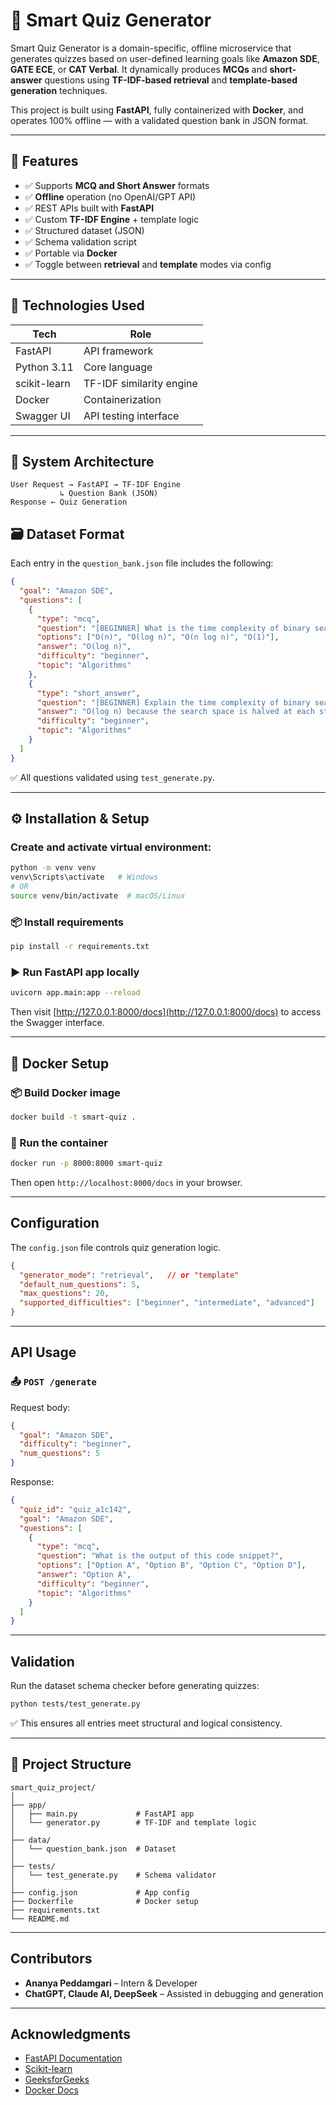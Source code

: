# 🧠 Smart Quiz Generator

Smart Quiz Generator is a domain-specific, offline microservice that generates quizzes based on user-defined learning goals like **Amazon SDE**, **GATE ECE**, or **CAT Verbal**. It dynamically produces **MCQs** and **short-answer** questions using **TF-IDF-based retrieval** and **template-based generation** techniques.

This project is built using **FastAPI**, fully containerized with **Docker**, and operates 100% offline — with a validated question bank in JSON format.

---

## 🚀 Features

- ✅ Supports **MCQ and Short Answer** formats  
- ✅ **Offline** operation (no OpenAI/GPT API)  
- ✅ REST APIs built with **FastAPI**  
- ✅ Custom **TF-IDF Engine** + template logic  
- ✅ Structured dataset (JSON)  
- ✅ Schema validation script  
- ✅ Portable via **Docker**  
- ✅ Toggle between **retrieval** and **template** modes via config

---

## 🧰 Technologies Used

| Tech         | Role                         |
|--------------|------------------------------|
| FastAPI      | API framework                |
| Python 3.11  | Core language                |
| scikit-learn | TF-IDF similarity engine     |
| Docker       | Containerization             |
| Swagger UI   | API testing interface        |

---

## 📐 System Architecture

```
User Request → FastAPI → TF-IDF Engine  
           ↳ Question Bank (JSON)  
Response ← Quiz Generation
```

## 🗃️ Dataset Format

Each entry in the `question_bank.json` file includes the following:

```json
{
  "goal": "Amazon SDE",
  "questions": [
    {
      "type": "mcq",
      "question": "[BEGINNER] What is the time complexity of binary search?",
      "options": ["O(n)", "O(log n)", "O(n log n)", "O(1)"],
      "answer": "O(log n)",
      "difficulty": "beginner",
      "topic": "Algorithms"
    },
    {
      "type": "short_answer",
      "question": "[BEGINNER] Explain the time complexity of binary search.",
      "answer": "O(log n) because the search space is halved at each step.",
      "difficulty": "beginner",
      "topic": "Algorithms"
    }
  ]
}
```

✅ All questions validated using `test_generate.py`.

---

## ⚙️ Installation & Setup

### Create and activate virtual environment:

```bash
python -m venv venv
venv\Scripts\activate   # Windows
# OR
source venv/bin/activate  # macOS/Linux
```

### 📦 Install requirements

```bash
pip install -r requirements.txt
```

### ▶️ Run FastAPI app locally

```bash
uvicorn app.main:app --reload
```

Then visit [http://127.0.0.1:8000/docs](http://127.0.0.1:8000/docs) to access the Swagger interface.

---

## 🐳 Docker Setup

### 📦 Build Docker image

```bash
docker build -t smart-quiz .
```

### 🚀 Run the container

```bash
docker run -p 8000:8000 smart-quiz
```

Then open `http://localhost:8000/docs` in your browser.

---

## Configuration

The `config.json` file controls quiz generation logic.

```json
{
  "generator_mode": "retrieval",   // or "template"
  "default_num_questions": 5,
  "max_questions": 20,
  "supported_difficulties": ["beginner", "intermediate", "advanced"]
}
```

---

## API Usage

### 📤 `POST /generate`

Request body:

```json
{
  "goal": "Amazon SDE",
  "difficulty": "beginner",
  "num_questions": 5
}
```

Response:

```json
{
  "quiz_id": "quiz_a1c142",
  "goal": "Amazon SDE",
  "questions": [
    {
      "type": "mcq",
      "question": "What is the output of this code snippet?",
      "options": ["Option A", "Option B", "Option C", "Option D"],
      "answer": "Option A",
      "difficulty": "beginner",
      "topic": "Algorithms"
    }
  ]
}
```

---

## Validation

Run the dataset schema checker before generating quizzes:

```bash
python tests/test_generate.py
```

✅ This ensures all entries meet structural and logical consistency.

---

## 📁 Project Structure

```
smart_quiz_project/
│
├── app/
│   ├── main.py             # FastAPI app
│   └── generator.py        # TF-IDF and template logic
│
├── data/
│   └── question_bank.json  # Dataset
│
├── tests/
│   └── test_generate.py    # Schema validator
│
├── config.json             # App config
├── Dockerfile              # Docker setup
├── requirements.txt
└── README.md
```

---

## Contributors

- **Ananya Peddamgari** – Intern & Developer  
- **ChatGPT, Claude AI, DeepSeek** – Assisted in debugging and generation

---

## Acknowledgments

- [FastAPI Documentation](https://fastapi.tiangolo.com)  
- [Scikit-learn](https://scikit-learn.org)  
- [GeeksforGeeks](https://www.geeksforgeeks.org)  
- [Docker Docs](https://docs.docker.com)
